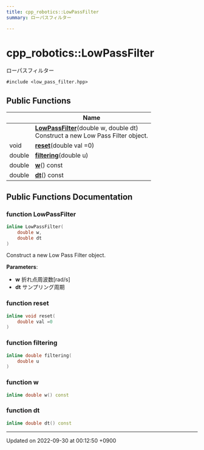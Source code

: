 ```yaml
---
title: cpp_robotics::LowPassFilter
summary: ローパスフィルター 

---
```


# cpp_robotics::LowPassFilter



ローパスフィルター 


`#include <low_pass_filter.hpp>`

## Public Functions

|                | Name           |
| -------------- | -------------- |
| | **[LowPassFilter](/cpp_robotics/doxybook/Classes/classcpp__robotics_1_1LowPassFilter/#function-lowpassfilter)**(double w, double dt)<br>Construct a new Low Pass Filter object.  |
| void | **[reset](/cpp_robotics/doxybook/Classes/classcpp__robotics_1_1LowPassFilter/#function-reset)**(double val =0) |
| double | **[filtering](/cpp_robotics/doxybook/Classes/classcpp__robotics_1_1LowPassFilter/#function-filtering)**(double u) |
| double | **[w](/cpp_robotics/doxybook/Classes/classcpp__robotics_1_1LowPassFilter/#function-w)**() const |
| double | **[dt](/cpp_robotics/doxybook/Classes/classcpp__robotics_1_1LowPassFilter/#function-dt)**() const |

## Public Functions Documentation

### function LowPassFilter

```cpp
inline LowPassFilter(
    double w,
    double dt
)
```

Construct a new Low Pass Filter object. 

**Parameters**: 

  * **w** 折れ点周波数[rad/s] 
  * **dt** サンプリング周期 


### function reset

```cpp
inline void reset(
    double val =0
)
```


### function filtering

```cpp
inline double filtering(
    double u
)
```


### function w

```cpp
inline double w() const
```


### function dt

```cpp
inline double dt() const
```


-------------------------------

Updated on 2022-09-30 at 00:12:50 +0900